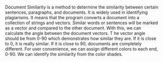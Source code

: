 Document Similarity is a method to determine the similarity between certain sentences,
paragraphs, and documents.
It is widely used in identifying plagiarisms.
It means that the program converts a document into a collection of strings and vectors.
Similar words or sentences will be marked as a vector and compared to the other document.
With this, we can calculate the angle between the document vectors. T
he vector angle should be from 0-90 which demonstrates how similar they are.
If it is close to 0, it is really similar.
If it is close to 90, documents are completely different.
For user convenience, we can assign different colors to each end, 0-90.
We can identify the similarity from the color shades.
